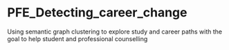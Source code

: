# PFE_Detecting_career_change
Using semantic graph clustering to explore study and career paths with the goal to help student and professional counselling
